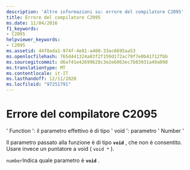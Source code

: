 ```yaml
---
description: 'Altre informazioni su: errore del compilatore C2095'
title: Errore del compilatore C2095
ms.date: 11/04/2016
f1_keywords:
- C2095
helpviewer_keywords:
- C2095
ms.assetid: 44f8ada1-974f-4e81-a408-33ac6695aa53
ms.openlocfilehash: 765d441324a83f2f159d172ac79f7e0b41712fbb
ms.sourcegitcommit: d6af41e42699628c3e2e6063ec7b03931a49a098
ms.translationtype: MT
ms.contentlocale: it-IT
ms.lasthandoff: 12/11/2020
ms.locfileid: "97251791"
---
```

# <a name="compiler-error-c2095"></a>Errore del compilatore C2095

' Function ': il parametro effettivo è di tipo ' void ': parametro ' Number '

Il parametro passato alla funzione è di tipo **`void`** , che non è consentito. Usare invece un puntatore a void ( `void *` ).

`number`Indica quale parametro è **`void`** .
